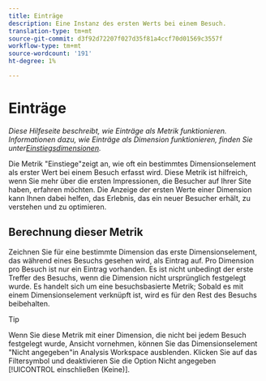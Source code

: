 ```yaml
---
title: Einträge
description: Eine Instanz des ersten Werts bei einem Besuch.
translation-type: tm+mt
source-git-commit: d3f92d72207f027d35f81a4ccf70d01569c3557f
workflow-type: tm+mt
source-wordcount: '191'
ht-degree: 1%

---
```



# Einträge

*Diese Hilfeseite beschreibt, wie Einträge als Metrik funktionieren. Informationen dazu, wie Einträge als Dimension funktionieren, finden Sie unter[Einstiegsdimensionen](../dimensions/entry-dimensions.md).*

Die Metrik &quot;Einstiege&quot;zeigt an, wie oft ein bestimmtes Dimensionselement als erster Wert bei einem Besuch erfasst wird. Diese Metrik ist hilfreich, wenn Sie mehr über die ersten Impressionen, die Besucher auf Ihrer Site haben, erfahren möchten. Die Anzeige der ersten Werte einer Dimension kann Ihnen dabei helfen, das Erlebnis, das ein neuer Besucher erhält, zu verstehen und zu optimieren.

## Berechnung dieser Metrik

Zeichnen Sie für eine bestimmte Dimension das erste Dimensionselement, das während eines Besuchs gesehen wird, als Eintrag auf. Pro Dimension pro Besuch ist nur ein Eintrag vorhanden. Es ist nicht unbedingt der erste Treffer des Besuchs, wenn die Dimension nicht ursprünglich festgelegt wurde. Es handelt sich um eine besuchsbasierte Metrik; Sobald es mit einem Dimensionselement verknüpft ist, wird es für den Rest des Besuchs beibehalten.

>[!TIP]
>
>Wenn Sie diese Metrik mit einer Dimension, die nicht bei jedem Besuch festgelegt wurde, Ansicht vornehmen, können Sie das Dimensionselement &quot;Nicht angegeben&quot;in Analysis Workspace ausblenden. Klicken Sie auf das Filtersymbol und deaktivieren Sie die Option Nicht angegeben [!UICONTROL einschließen (Keine)].
